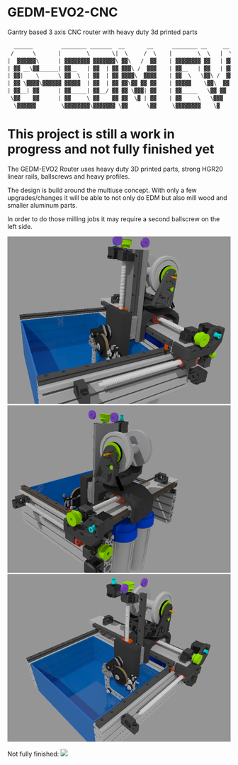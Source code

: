 # GEDM-EVO2-CNC
Gantry based 3 axis CNC router with heavy duty 3d printed parts


```diff
  ______         ________ _______  __       __      ________ __     __  ______       ______ ______ 
 /      \       |        \       \|  \     /  \    |        \  \   |  \/      \     |      \      \
|  ▓▓▓▓▓▓\      | ▓▓▓▓▓▓▓▓ ▓▓▓▓▓▓▓\ ▓▓\   /  ▓▓    | ▓▓▓▓▓▓▓▓ ▓▓   | ▓▓  ▓▓▓▓▓▓\     \▓▓▓▓▓▓\▓▓▓▓▓▓
| ▓▓ __\▓▓______| ▓▓__   | ▓▓  | ▓▓ ▓▓▓\ /  ▓▓▓    | ▓▓__   | ▓▓   | ▓▓ ▓▓  | ▓▓      | ▓▓   | ▓▓  
| ▓▓|    \      \ ▓▓  \  | ▓▓  | ▓▓ ▓▓▓▓\  ▓▓▓▓    | ▓▓  \   \▓▓\ /  ▓▓ ▓▓  | ▓▓      | ▓▓   | ▓▓  
| ▓▓ \▓▓▓▓\▓▓▓▓▓▓ ▓▓▓▓▓  | ▓▓  | ▓▓ ▓▓\▓▓ ▓▓ ▓▓    | ▓▓▓▓▓    \▓▓\  ▓▓| ▓▓  | ▓▓      | ▓▓   | ▓▓  
| ▓▓__| ▓▓      | ▓▓_____| ▓▓__/ ▓▓ ▓▓ \▓▓▓| ▓▓    | ▓▓_____   \▓▓ ▓▓ | ▓▓__/ ▓▓     _| ▓▓_ _| ▓▓_ 
 \▓▓    ▓▓      | ▓▓     \ ▓▓    ▓▓ ▓▓  \▓ | ▓▓    | ▓▓     \   \▓▓▓   \▓▓    ▓▓    |   ▓▓ \   ▓▓ \
  \▓▓▓▓▓▓        \▓▓▓▓▓▓▓▓\▓▓▓▓▓▓▓ \▓▓      \▓▓     \▓▓▓▓▓▓▓▓    \▓     \▓▓▓▓▓▓      \▓▓▓▓▓▓\▓▓▓▓▓▓
```


# This project is still a work in progress and not fully finished yet

The GEDM-EVO2 Router uses heavy duty 3D printed parts, strong HGR20 linear rails, ballscrews and heavy profiles.

The design is build around the multiuse concept. With only a few upgrades/changes it will be able to not only do EDM but also mill wood and smaller aluminum parts.

In order to do those milling jobs it may require a second ballscrew on the left side.

<img src="https://raw.githubusercontent.com/G-EDM/GEDM-EVO2-CNC/main/media/images/model-1.png">
<img src="https://raw.githubusercontent.com/G-EDM/GEDM-EVO2-CNC/main/media/images/model-2.png">
<img src="https://raw.githubusercontent.com/G-EDM/GEDM-EVO2-CNC/main/media/images/model-3.png">


Not fully finished:
<img src="https://raw.githubusercontent.com/G-EDM/GEDM-EVO2-CNC/main/media/images/gantry-1.png">


